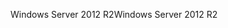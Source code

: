 <span data-ttu-id="bc77f-101">Windows Server 2012 R2</span><span class="sxs-lookup"><span data-stu-id="bc77f-101">Windows Server 2012 R2</span></span>